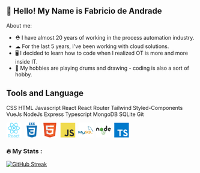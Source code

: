 ## 👋 Hello! My Name is Fabricio de Andrade

About me:
- ⛑ I have almost 20 years of working in the process automation industry.
- ☁ For the last 5 years, I've been working with cloud solutions.
- 🖥 I decided to learn how to code when I realized OT is more and more inside IT.
- 📕 My hobbies are playing drums and drawing - coding is also a sort of hobby.

## Tools and Language
CSS HTML Javascript React React Router Tailwind Styled-Components VueJs NodeJs Express Typescript MongoDB SQLite Git
<div>
  <img src="https://github.com/devicons/devicon/blob/master/icons/react/react-original-wordmark.svg" title="React" alt="React" width="40" height="40"/>&nbsp;
  <img src="https://github.com/devicons/devicon/blob/master/icons/css3/css3-plain-wordmark.svg"  title="CSS3" alt="CSS" width="40" height="40"/>&nbsp;
  <img src="https://github.com/devicons/devicon/blob/master/icons/html5/html5-original.svg" title="HTML5" alt="HTML" width="40" height="40"/>&nbsp;
  <img src="https://github.com/devicons/devicon/blob/master/icons/javascript/javascript-original.svg" title="JavaScript" alt="JavaScript" width="40" height="40"/>&nbsp;
  <img src="https://github.com/devicons/devicon/blob/master/icons/mysql/mysql-original-wordmark.svg" title="MySQL"  alt="MySQL" width="40" height="40"/>&nbsp;
  <img src="https://github.com/devicons/devicon/blob/master/icons/nodejs/nodejs-original-wordmark.svg" title="NodeJS" alt="NodeJS" width="40" height="40"/>&nbsp;
  <img src="https://github.com/devicons/devicon/blob/master/icons/typescript/typescript-original.svg" title="NodeJS" alt="NodeJS" width="40" height="40"/>&nbsp;
</div>

### :fire: My Stats :

[![GitHub Streak](http://github-readme-streak-stats.herokuapp.com?user=your-github-fabandrade88&theme=dark&background=000000)](https://git.io/streak-stats)
